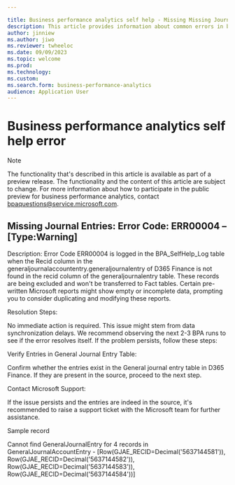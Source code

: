 ```yaml
---

title: Business performance analytics self help - Missing Missing Journal Entries:
description: This article provides information about common errors in business performance analytics.
author: jinniew
ms.author: jiwo
ms.reviewer: twheeloc 
ms.date: 09/09/2023
ms.topic: welcome
ms.prod: 
ms.technology:
ms.custom:
ms.search.form: business-performance-analytics
audience: Application User
---
```


# Business performance analytics self help error

> [!NOTE]
> The functionality that's described in this article is available as part of a preview release. The functionality and the content of this article are subject to change. For more information about how to participate
> in the public preview for business performance analytics, contact <bpaquestions@service.microsoft.com>.

## Missing Journal Entries: Error Code: ERR00004 – [Type:Warning] 

Description: Error Code ERR00004 is logged in the BPA_SelfHelp_Log table when the Recid column in the generaljournalaccountentry.generaljournalentry of D365 Finance is not found in the recid column of the generaljournalentry table. These records are being excluded and won't be transferred to Fact tables. Certain pre-written Microsoft reports might show empty or incomplete data, prompting you to consider duplicating and modifying these reports. 

Resolution Steps: 

No immediate action is required. This issue might stem from data synchronization delays. We recommend observing the next 2-3 BPA runs to see if the error resolves itself. If the problem persists, follow these steps: 

Verify Entries in General Journal Entry Table: 

Confirm whether the entries exist in the General journal entry table in D365 Finance. If they are present in the source, proceed to the next step. 

Contact Microsoft Support: 

If the issue persists and the entries are indeed in the source, it's recommended to raise a support ticket with the Microsoft team for further assistance. 

Sample record 

Cannot find GeneralJournalEntry for 4 records in GeneralJournalAccountEntry - [Row(GJAE_RECID=Decimal('5637144581')), Row(GJAE_RECID=Decimal('5637144582')), Row(GJAE_RECID=Decimal('5637144583')), Row(GJAE_RECID=Decimal('5637144584'))] 

 
